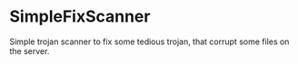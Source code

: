 SimpleFixScanner
================

Simple trojan scanner to fix some tedious trojan, that corrupt some files on the server.